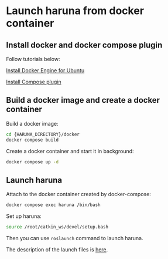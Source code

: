 # Launch haruna from docker container

## Install docker and docker compose plugin

Follow tutorials below:

[Install Docker Engine for Ubuntu](https://docs.docker.com/engine/install/ubuntu/#install-using-the-repository)

[Install Compose plugin](https://docs.docker.com/compose/install/linux/#install-using-the-repository)

## Build a docker image and create a docker container

Build a docker image:

```bash
cd {HARUNA_DIRECTORY}/docker
docker compose build
```

Create a docker container and start it in background:

```bash
docker compose up -d
```

## Launch haruna

Attach to the docker container created by docker-compose:

```bash
docker compose exec haruna /bin/bash
```

Set up haruna:

```bash
source /root/catkin_ws/devel/setup.bash
```

Then you can use `roslaunch` command to launch haruna.

The description of the launch files is [here](../docs/launch.md).
